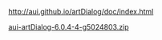 http://aui.github.io/artDialog/doc/index.html

[aui-artDialog-6.0.4-4-g5024803.zip](attachments/E6D9C4990CFE41128511897376890016aui-artDialog-6.0.4-4-g5024803.zip)

